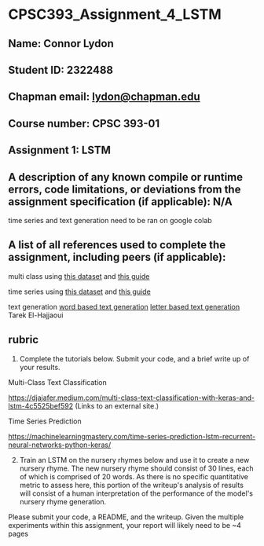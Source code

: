 # CPSC393_Assignment_4_LSTM
## Name: Connor Lydon
## Student ID: 2322488
## Chapman email: lydon@chapman.edu
## Course number: CPSC 393-01
## Assignment 1: LSTM

## A description of any known compile or runtime errors, code limitations, or deviations from the assignment specification (if applicable): N/A

time series and text generation need to be ran on google colab

## A list of all references used to complete the assignment, including peers (if applicable):
multi class using [this dataset](https://djajafer.medium.com/multi-class-text-classification-with-keras-and-lstm-4c5525bef592) and [this guide](https://djajafer.medium.com/multi-class-text-classification-with-keras-and-lstm-4c5525bef592)

time series using [this dataset](https://machinelearningmastery.com/time-series-prediction-lstm-recurrent-neural-networks-python-keras/) and [this guide](https://machinelearningmastery.com/time-series-prediction-lstm-recurrent-neural-networks-python-keras/)

text generation
[word based text generation](https://machinelearningmastery.com/develop-word-based-neural-language-models-python-keras/)
[letter based text generation](https://machinelearningmastery.com/text-generation-lstm-recurrent-neural-networks-python-keras/)
Tarek El-Hajjaoui



## rubric
1) Complete the tutorials below. Submit your code, and a brief write up of your results.

Multi-Class Text Classification

https://djajafer.medium.com/multi-class-text-classification-with-keras-and-lstm-4c5525bef592 (Links to an external site.)

Time Series Prediction

https://machinelearningmastery.com/time-series-prediction-lstm-recurrent-neural-networks-python-keras/


2) Train an LSTM on the nursery rhymes below and use it to create a new nursery rhyme. The new nursery rhyme should consist of 30 lines, each of which is comprised of 20 words.
As there is no specific quantitative metric to assess here, this portion of the writeup's analysis of results will consist of a human interpretation of the performance of the model's nursery rhyme generation.

Please submit your code, a README, and the writeup. Given the multiple experiments within this assignment, your report will likely need to be ~4 pages
